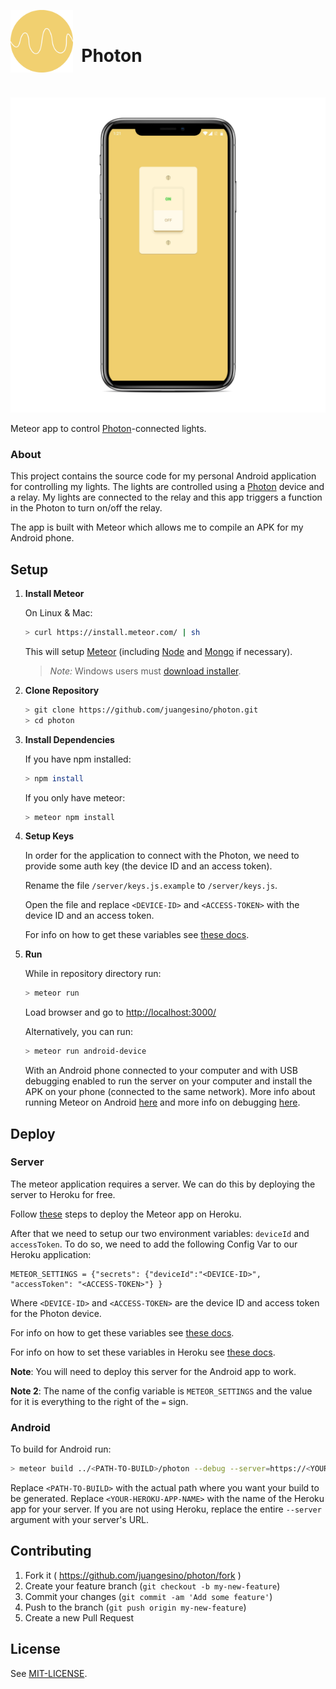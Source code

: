 
<img src="public/assets/images/logo.png" alt="Photon Logo" width="100" align="left" /><br><h1>&nbsp;&nbsp;Photon</h1><br>

![Photon Screenshot](resources/screen.png)

Meteor app to control <a href="https://store.particle.io/collections/photon" target="_blank">Photon</a>-connected lights.

### About

This project contains the source code for my personal Android application for controlling my lights. The lights are controlled using a <a href="https://store.particle.io/collections/photon" target="_blank">Photon</a> device and a relay. My lights are connected to the relay and this app triggers a function in the Photon to turn on/off the relay.

The app is built with Meteor which allows me to compile an APK for my Android phone.


## Setup

1. **Install Meteor**

    On Linux & Mac:

    ```sh
    > curl https://install.meteor.com/ | sh
    ```

    This will setup [Meteor](http://github.com/meteor/meteor) (including [Node](https://github.com/nodejs/node) and [Mongo](https://github.com/mongodb/mongo) if necessary).

    > _Note:_ Windows users must [download installer](https://www.meteor.com/install).

2. **Clone Repository**

    ```sh
    > git clone https://github.com/juangesino/photon.git
    > cd photon
    ```

3. **Install Dependencies**

    If you have npm installed:

    ```sh
    > npm install
    ```

    If you only have meteor:

    ```sh
    > meteor npm install
    ```

4. **Setup Keys**

    In order for the application to connect with the Photon, we need to provide some auth key (the device ID and an access token).

    Rename the file `/server/keys.js.example` to `/server/keys.js`.

    Open the file and replace `<DEVICE-ID>` and `<ACCESS-TOKEN>` with the device ID and an access token.

    For info on how to get these variables see <a href="https://docs.particle.io/guide/how-to-build-a-product/authentication/#access-tokens" target="_blank">these docs</a>.

5. **Run**

    While in repository directory run:

    ```sh
    > meteor run
    ```

    Load browser and go to [http://localhost:3000/](http://localhost:3000/)

    Alternatively, you can run:

    ```sh
    > meteor run android-device
    ```

    With an Android phone connected to your computer and with USB debugging enabled to run the server on your computer and install the APK on your phone (connected to the same network). More info about running Meteor on Android <a href="https://guide.meteor.com/mobile.html#running-on-android" target="_blank">here</a> and more info on debugging <a href="https://guide.meteor.com/mobile.html#remote-debugging-android" target="_blank">here</a>.

## Deploy

### Server

The meteor application requires a server. We can do this by deploying the server to Heroku for free.

Follow <a href="https://medium.com/@leonardykris/how-to-run-a-meteor-js-application-on-heroku-in-10-steps-7aceb12de234#.lmg8s462o" target="_blank">these</a> steps to deploy the Meteor app on Heroku.

After that we need to setup our two environment variables: `deviceId` and `accessToken`. To do so, we need to add the following Config Var to our Heroku application:

```
METEOR_SETTINGS = {"secrets": {"deviceId":"<DEVICE-ID>", "accessToken": "<ACCESS-TOKEN>"} }
```

Where `<DEVICE-ID>` and `<ACCESS-TOKEN>` are the device ID and access token for the Photon device.

For info on how to get these variables see <a href="https://docs.particle.io/guide/how-to-build-a-product/authentication/#access-tokens" target="_blank">these docs</a>.

For info on how to set these variables in Heroku see <a href="https://devcenter.heroku.com/articles/config-vars#setting-up-config-vars-for-a-deployed-application" target="_blank">these docs</a>.

**Note**: You will need to deploy this server for the Android app to work.

**Note 2**: The name of the config variable is `METEOR_SETTINGS` and the value for it is everything to the right of the `=` sign.

### Android

To build for Android run:

```sh
> meteor build ../<PATH-TO-BUILD>/photon --debug --server=https://<YOUR-HEROKU-APP-NAME>.herokuapp.com/
```

Replace `<PATH-TO-BUILD>` with the actual path where you want your build to be generated.
Replace `<YOUR-HEROKU-APP-NAME>` with the name of the Heroku app for your server. If you are not using Heroku, replace the entire `--server` argument with your server's URL.

## Contributing

1. Fork it ( https://github.com/juangesino/photon/fork )
2. Create your feature branch (`git checkout -b my-new-feature`)
3. Commit your changes (`git commit -am 'Add some feature'`)
4. Push to the branch (`git push origin my-new-feature`)
5. Create a new Pull Request

## License

See [MIT-LICENSE](https://github.com/juangesino/photon/blob/master/LICENSE).
